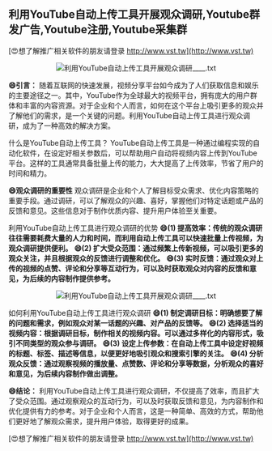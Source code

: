 ## **利用YouTube自动上传工具开展观众调研,Youtube群发广告,Youtube注册,Youtube采集群**

[😍想了解推广相关软件的朋友请登录 http://www.vst.tw](http://www.vst.tw)

 <center><img src="https://vst.tw/MP4/tuiguang/png/7.png" alt="利用YouTube自动上传工具开展观众调研____.txt"></center>

**😄引言：**
随着互联网的快速发展，视频分享平台如今成为了人们获取信息和娱乐的主要途径之一。其中，YouTube作为全球最大的视频平台，拥有庞大的用户群体和丰富的内容资源。对于企业和个人而言，如何在这个平台上吸引更多的观众并了解他们的需求，是一个关键的问题。利用YouTube自动上传工具进行观众调研，成为了一种高效的解决方案。

什么是YouTube自动上传工具？
YouTube自动上传工具是一种通过编程实现的自动化软件，在设定好相关参数后，可以帮助用户自动将视频内容上传到YouTube平台。这样的工具通常具备批量上传的能力，大大提高了上传效率，节省了用户的时间和精力。

**😄观众调研的重要性**
观众调研是企业和个人了解目标受众需求、优化内容策略的重要手段。通过调研，可以了解观众的兴趣、喜好，掌握他们对特定话题或产品的反馈和意见。这些信息对于制作优质内容、提升用户体验至关重要。

利用YouTube自动上传工具进行观众调研的优势
**😄(1) 提高效率：传统的观众调研往往需要耗费大量的人力和时间，而利用自动上传工具可以快速批量上传视频，为观众调研提供便利。**
**😄(2) 扩大受众范围：通过频繁上传新视频，可以吸引更多的观众关注，并且根据观众的反馈进行调整和优化。**
**😄(3) 实时反馈：通过观众对上传的视频的点赞、评论和分享等互动行为，可以及时获取观众对内容的反馈和意见，为后续的内容制作提供参考。**

 <center><img src="https://vst.tw/MP4/tuiguang/png/0.png" alt="利用YouTube自动上传工具开展观众调研____.txt"></center>

如何利用YouTube自动上传工具进行观众调研
**😄(1) 制定调研目标：明确想要了解的问题和需求，例如观众对某一话题的兴趣、对产品的反馈等。**
**😄(2) 选择适当的视频内容：根据调研目标，制作相关的视频内容。可以通过多样化的内容形式，吸引不同类型的观众参与调研。**
**😄(3) 设定上传参数：在自动上传工具中设定好视频的标题、标签、描述等信息，以便更好地吸引观众和搜索引擎的关注。**
**😄(4) 分析观众反馈：通过观察视频的播放量、点赞数、评论和分享等数据，分析观众的喜好和意见，为后续内容制作做出调整。**

**😄结论：**
利用YouTube自动上传工具进行观众调研，不仅提高了效率，而且扩大了受众范围。通过观察观众的互动行为，可以及时获取反馈和意见，为内容制作和优化提供有力的参考。对于企业和个人而言，这是一种简单、高效的方式，帮助他们更好地了解观众需求，提升用户体验，取得更好的成果。

[😍想了解推广相关软件的朋友请登录 http://www.vst.tw](http://www.vst.tw)



